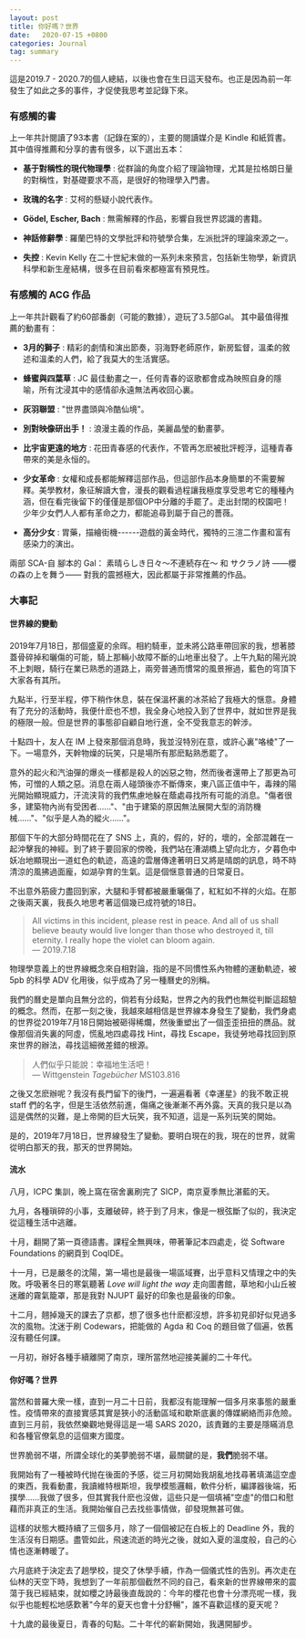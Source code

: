 ```yaml
---
layout: post
title: 你好嗎？世界
date:   2020-07-15 +0800
categories: Journal
tag: summary
---
```


這是2019.7 - 2020.7的個人總結，以後也會在生日這天發布。也正是因為前一年發生了如此之多的事件，才促使我思考並記錄下來。

### 有感觸的書

上一年共計閱讀了93本書（記錄在案的），主要的閱讀媒介是 Kindle 和紙質書。
其中值得推薦和分享的書有很多，以下選出五本：

* **基于對稱性的現代物理學** : 從群論的角度介紹了理論物理，尤其是拉格朗日量的對稱性，對基礎要求不高，是很好的物理學入門書。

* **玫瑰的名字** : 艾柯的懸疑小說代表作。

* **Gödel, Escher, Bach** : 無需解釋的作品，影響自我世界認識的書籍。

* **神話修辭學** : 羅蘭巴特的文學批評和符號學合集，左派批評的理論來源之一。

* **失控** : Kevin Kelly 在二十世紀末做的一系列未來預言，包括新生物學，新資訊科學和新生産結構，很多在目前看來都極富有預見性。

### 有感觸的 ACG 作品

上一年共計觀看了約60部番劇（可能的數據），遊玩了3.5部Gal。
其中最值得推薦的動畫有：

* **3月的獅子** : 精彩的劇情和演出節奏，羽海野老師原作，新房監督，溫柔的敘述和溫柔的人們，給了我莫大的生活實感。

* **蜂蜜與四葉草** : JC 最佳動畫之一，任何青春的讴歌都會成為映照自身的隱喻，所有沈浸其中的感情卻永遠無法再收回心裏。

* **灰羽聯盟** : "世界盡頭與冷酷仙境"。

* **別對映像研出手！** : 浪漫主義的作品，美麗晶瑩的動畫夢。

* **比宇宙更遠的地方** : 花田青春感的代表作，不管再怎麽被批評輕浮，這種青春帶來的美是永恒的。

* **少女革命** : 女權和成長都能解釋這部作品，但這部作品本身簡單的不需要解釋。美學教材，象征解讀大會，漫長的觀看過程讓我極度享受思考它的種種內涵，但在看完後留下的僅僅是那個OP中分離的手罷了。走出封閉的校園吧！少年少女們人人都有革命之力，都能追尋到屬于自己的薔薇。

* **高分少女** : 胃藥，描繪街機------遊戲的黃金時代，獨特的三渲二作畫和富有感染力的演出。

兩部 SCA-自 腳本的 Gal： 素晴らしき日々～不連続存在～ 和 サクラノ詩 ——櫻の森の上を舞う—— 對我的震撼極大，因此都屬于非常推薦的作品。

### 大事記

#### 世界線的變動

2019年7月18日，那個盛夏的余晖。相約騎車，並未將公路車帶回家的我，想著膝蓋骨碎掉和曬傷的可能，騎上那輛小故障不斷的山地車出發了。上午九點的陽光說不上刺眼，騎行在業已熟悉的道路上，兩旁普通而慣常的風景擦過，藍色的穹頂下大家各有其所。

九點半，行至半程，停下稍作休息，裝在保溫杯裏的冰茶給了我極大的惬意。身體有了充分的活動時，我便什麽也不想，我全身心地投入到了世界中，就如世界是我的極限一般。但是世界的事態卻自顧自地行進，全不受我意志的幹涉。

十點四十，友人在 IM 上發來那個消息時，我並沒特別在意，或許心裏"咯棱"了一下。一場意外，天幹物燥的玩笑，只是場所有那麽點熟悉罷了。

意外的起火和汽油彈的爆炎一樣都是殺人的凶惡之物，然而後者還帶上了那更為可怖，可憎的人類之惡。消息在兩人碰頭後亦不斷傳來，東八區正值中午，毒辣的陽光開始顯現威力，汗流浃背的我們焦慮地躲在蔭處尋找所有可能的消息。"傷者很多，建築物內尚有受困者......"、"由于建築的原因無法展開大型的消防機械......"、"似乎是人為的縱火......"。

那個下午的大部分時間花在了 SNS 上，真的，假的，好的，壞的，全部混雜在一起沖擊我的神經。到了終于要回家的傍晚，我們站在漕湖橋上望向北方，夕暮色中妖冶地顯現出一道虹色的軌迹，高遠的雲層傳達著明日又將是晴朗的訊息，時不時清涼的風拂過面龐，如湖孕育的生氣。這是個惬意普通的日常夏日。

不出意外筋疲力盡回到家，大腿和手臂都被嚴重曬傷了，紅紅如不祥的火焰。在那之後兩天裏，我長久地思考著這個幾已成符號的18日。

> All victims in this incident, please rest in peace. And all of us shall believe beauty would live longer than those who destroyed it, till eternity. I really hope the violet can bloom again.<br>— 2019.7.18

物理學意義上的世界線概念來自相對論，指的是不同慣性系內物體的運動軌迹，被 5pb 的科學 ADV 化用後，似乎成為了另一種曆史的別稱。

我們的曆史是單向且無分岔的，倘若有分歧點，世界之內的我們也無從判斷這超驗的概念。然而，在那一刻之後，我越來越相信是世界線本身發生了變動，我們身處的世界從2019年7月18日開始被砸得稀爛，然後重塑出了一個歪歪扭扭的赝品。就像那個消失裏的阿虛，慌亂地四處尋找 Hint，尋找 Escape，我徒勞地尋找回到原來世界的辦法，尋找這細微差錯的根源。

> 人們似乎只能說：幸福地生活吧！<br>— Wittgenstein *Tagebücher* MS103.816

之後又怎麽辦呢？我沒有長門留下的後門，一遍遍看著《幸運星》的我不敢正視 staff 們的名字，但是生活依然前進，傷痛之後漸漸不再外露。天真的我只是以為這是偶然的災難，是上帝開的巨大玩笑，我不知道，這是一系列玩笑的開始。

是的，2019年7月18日，世界線發生了變動。要明白現在的我，現在的世界，就需從明白那天的我，那天的世界開始。

#### 流水

八月，ICPC 集訓，晚上窩在宿舍裏刷完了 SICP，南京夏季無比湛藍的天。

九月，各種瑣碎的小事，支離破碎，終于到了月末，像是一根弦斷了似的，我決定從這種生活中逃離。

十月，翻開了第一頁德語書。課程全無興味，帶著筆記本四處走，從 Software Foundations 的網頁到 CoqIDE。

十一月，已是嚴冬的沈陽，第一場也是最後一場區域賽，出乎意料又情理之中的失敗。呼吸著冬日的寒氣聽著 *Love will light the way* 走向圖書館，草地和小山丘被迷離的霧氣籠罩，那是我對 NJUPT 最好的印象也是最後的印象。

十二月，翹掉幾天的課去了京都，想了很多也什麽都沒想，許多初見卻好似見過多次的風物。沈迷于刷 Codewars，把能做的 Agda 和 Coq 的題目做了個遍，依舊沒有聽任何課。

一月初，辦好各種手續離開了南京，理所當然地迎接美麗的二十年代。

#### 你好嗎？世界

當然和普羅大衆一樣，直到一月二十日前，我都沒有能理解一個多月來事態的嚴重性。疫情帶來的直接實感其實是狹小的活動區域和歇斯底裏的傳媒網絡而非危險。直到三月前，我依然樂觀地覺得這是一場
SARS 2020，該責難的主要是隱瞞消息和各種官僚氣息的這個東方國度。

世界脆弱不堪，所謂全球化的美夢脆弱不堪，最關鍵的是，**我們**脆弱不堪。

我開始有了一種被時代抛在後面的予感，從三月初開始我胡亂地找尋著填滿這空虛的東西，我看動畫，我讀維特根斯坦，我學模態邏輯，軟件分析，編譯器後端，拓撲學......我做了很多，但其實我什麽也沒做，這些只是一個填補"空虛"的借口和慰藉而非真正的生活。我開始催自己去找些事情做，卻發現無甚可做。

這樣的狀態大概持續了三個多月，除了一個個被記在白板上的 Deadline 外，我的生活沒有日期感。盡管如此，飛速流逝的時光之後，就如入夏的溫度般，自己的心情也逐漸轉暖了。

六月底終于決定去了趟學校，提交了休學手續，作為一個儀式性的告別。再次走在仙林的天空下時，我想到了一年前那個截然不同的自己，看來新的世界線帶來的震蕩于我已經結束，就如櫻之詩最後直哉說的：今年的櫻花也會十分漂亮呢一樣，我似乎也能輕松地感歎著"今年的夏天也會十分舒暢"，誰不喜歡這樣的夏天呢？

十九歲的最後夏日，青春的句點。二十年代的嶄新開始，我邁開腳步。
